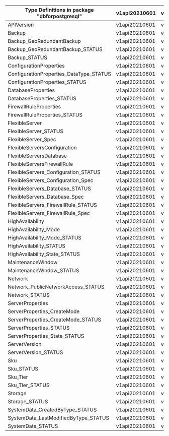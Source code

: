 | Type Definitions in package "dbforpostgresql" | v1api20210601 | v1api20220120preview |
|-----------------------------------------------|---------------|----------------------|
| APIVersion                                    | v1api20210601 | v1api20220120preview |
| Backup                                        | v1api20210601 | v1api20220120preview |
| Backup_GeoRedundantBackup                     | v1api20210601 | v1api20220120preview |
| Backup_GeoRedundantBackup_STATUS              | v1api20210601 | v1api20220120preview |
| Backup_STATUS                                 | v1api20210601 | v1api20220120preview |
| ConfigurationProperties                       | v1api20210601 | v1api20220120preview |
| ConfigurationProperties_DataType_STATUS       | v1api20210601 | v1api20220120preview |
| ConfigurationProperties_STATUS                | v1api20210601 | v1api20220120preview |
| DatabaseProperties                            | v1api20210601 | v1api20220120preview |
| DatabaseProperties_STATUS                     | v1api20210601 | v1api20220120preview |
| FirewallRuleProperties                        | v1api20210601 | v1api20220120preview |
| FirewallRuleProperties_STATUS                 | v1api20210601 | v1api20220120preview |
| FlexibleServer                                | v1api20210601 | v1api20220120preview |
| FlexibleServer_STATUS                         | v1api20210601 | v1api20220120preview |
| FlexibleServer_Spec                           | v1api20210601 | v1api20220120preview |
| FlexibleServersConfiguration                  | v1api20210601 | v1api20220120preview |
| FlexibleServersDatabase                       | v1api20210601 | v1api20220120preview |
| FlexibleServersFirewallRule                   | v1api20210601 | v1api20220120preview |
| FlexibleServers_Configuration_STATUS          | v1api20210601 | v1api20220120preview |
| FlexibleServers_Configuration_Spec            | v1api20210601 | v1api20220120preview |
| FlexibleServers_Database_STATUS               | v1api20210601 | v1api20220120preview |
| FlexibleServers_Database_Spec                 | v1api20210601 | v1api20220120preview |
| FlexibleServers_FirewallRule_STATUS           | v1api20210601 | v1api20220120preview |
| FlexibleServers_FirewallRule_Spec             | v1api20210601 | v1api20220120preview |
| HighAvailability                              | v1api20210601 | v1api20220120preview |
| HighAvailability_Mode                         | v1api20210601 | v1api20220120preview |
| HighAvailability_Mode_STATUS                  | v1api20210601 | v1api20220120preview |
| HighAvailability_STATUS                       | v1api20210601 | v1api20220120preview |
| HighAvailability_State_STATUS                 | v1api20210601 | v1api20220120preview |
| MaintenanceWindow                             | v1api20210601 | v1api20220120preview |
| MaintenanceWindow_STATUS                      | v1api20210601 | v1api20220120preview |
| Network                                       | v1api20210601 | v1api20220120preview |
| Network_PublicNetworkAccess_STATUS            | v1api20210601 | v1api20220120preview |
| Network_STATUS                                | v1api20210601 | v1api20220120preview |
| ServerProperties                              | v1api20210601 | v1api20220120preview |
| ServerProperties_CreateMode                   | v1api20210601 | v1api20220120preview |
| ServerProperties_CreateMode_STATUS            | v1api20210601 | v1api20220120preview |
| ServerProperties_STATUS                       | v1api20210601 | v1api20220120preview |
| ServerProperties_State_STATUS                 | v1api20210601 | v1api20220120preview |
| ServerVersion                                 | v1api20210601 | v1api20220120preview |
| ServerVersion_STATUS                          | v1api20210601 | v1api20220120preview |
| Sku                                           | v1api20210601 | v1api20220120preview |
| Sku_STATUS                                    | v1api20210601 | v1api20220120preview |
| Sku_Tier                                      | v1api20210601 | v1api20220120preview |
| Sku_Tier_STATUS                               | v1api20210601 | v1api20220120preview |
| Storage                                       | v1api20210601 | v1api20220120preview |
| Storage_STATUS                                | v1api20210601 | v1api20220120preview |
| SystemData_CreatedByType_STATUS               | v1api20210601 | v1api20220120preview |
| SystemData_LastModifiedByType_STATUS          | v1api20210601 | v1api20220120preview |
| SystemData_STATUS                             | v1api20210601 | v1api20220120preview |
